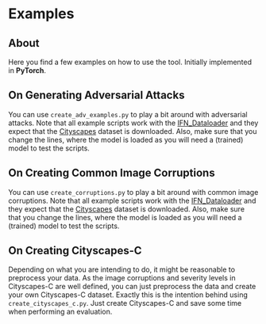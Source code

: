# Examples

## About
Here you find a few examples on how to use the tool. Initially implemented in **PyTorch**.

## On Generating Adversarial Attacks
You can use `create_adv_examples.py` to play a bit around with adversarial attacks.
Note that all example scripts work with the [IFN_Dataloader](https://github.com/ifnspaml/IFN_Dataloader) and they expect that the [Cityscapes](https://www.cityscapes-dataset.com/) dataset is downloaded.
Also, make sure that you change the lines, where the model is loaded as you will need a (trained) model to test the scripts.

## On Creating Common Image Corruptions
You can use `create_corruptions.py` to play a bit around with common image corruptions.
Note that all example scripts work with the [IFN_Dataloader](https://github.com/ifnspaml/IFN_Dataloader) and they expect that the [Cityscapes](https://www.cityscapes-dataset.com/) dataset is downloaded.
Also, make sure that you change the lines, where the model is loaded as you will need a (trained) model to test the scripts.

## On Creating Cityscapes-C
Depending on what you are intending to do, it might be reasonable to preprocess your data.
As the image corruptions and severity levels in Cityscapes-C are well defined, you can just preprocess the data and create your own Cityscapes-C dataset.
Exactly this is the intention behind using `create_cityscapes_c.py`.
Just create Cityscapes-C and save some time when performing an evaluation.
